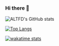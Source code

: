 ### Hi there 👋

![ALTFD's GitHub stats](https://github-readme-stats-ten-khaki.vercel.app/api?username=altfd&count_private=true&show_icons=true&theme=dark&bg_color=00000000&custom_title=GitHub%20Stats)

[![Top Langs](https://github-readme-stats-ten-khaki.vercel.app/api/top-langs/?username=altfd&layout=compact&theme=dark&bg_color=00000000)](https://github.com/altfd/github-readme-stats)

[![wakatime stats](https://github-readme-stats-ten-khaki.vercel.app/api/wakatime?username=altfd&theme=dark&bg_color=00000000)](https://github.com/altfd/github-readme-stats)
<!--
**altfd/altfd** is a ✨ _special_ ✨ repository because its `README.md` (this file) appears on your GitHub profile.

Here are some ideas to get you started:

- 🔭 I’m currently working on ...
- 🌱 I’m currently learning ...
- 👯 I’m looking to collaborate on ...
- 🤔 I’m looking for help with ...
- 💬 Ask me about ...
- 📫 How to reach me: ...
- 😄 Pronouns: ...
- ⚡ Fun fact: ...
-->

